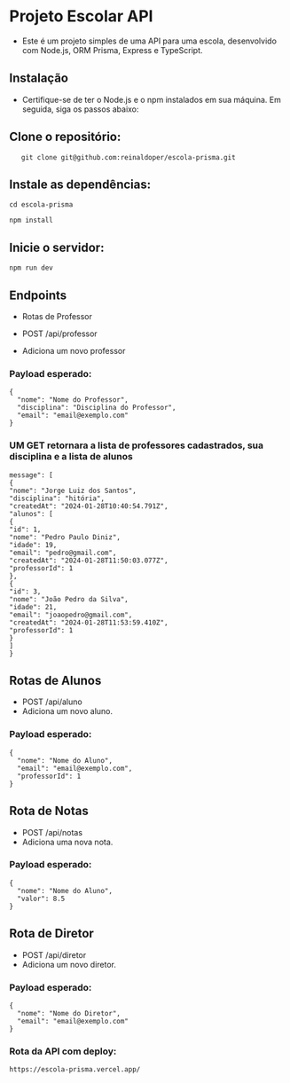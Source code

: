 # Projeto Escolar API

- Este é um projeto simples de uma API para uma escola, desenvolvido com Node.js, ORM Prisma, Express e TypeScript.

## Instalação

- Certifique-se de ter o Node.js e o npm instalados em sua máquina. Em seguida, siga os passos abaixo:

## Clone o repositório:

```shell
   git clone git@github.com:reinaldoper/escola-prisma.git
```

## Instale as dependências:

`cd escola-prisma`

`npm install`


## Inicie o servidor:

`npm run dev`


## Endpoints

- Rotas de Professor

- POST /api/professor
- Adiciona um novo professor

### Payload esperado:

```shell
{
  "nome": "Nome do Professor",
  "disciplina": "Disciplina do Professor",
  "email": "email@exemplo.com"
}
```

### UM GET retornara a lista de professores cadastrados, sua disciplina e a lista de alunos

```shell
message": [
{
"nome": "Jorge Luiz dos Santos",
"disciplina": "hitória",
"createdAt": "2024-01-28T10:40:54.791Z",
"alunos": [
{
"id": 1,
"nome": "Pedro Paulo Diniz",
"idade": 19,
"email": "pedro@gmail.com",
"createdAt": "2024-01-28T11:50:03.077Z",
"professorId": 1
},
{
"id": 3,
"nome": "João Pedro da Silva",
"idade": 21,
"email": "joaopedro@gmail.com",
"createdAt": "2024-01-28T11:53:59.410Z",
"professorId": 1
}
]
}
```

## Rotas de Alunos

- POST /api/aluno
- Adiciona um novo aluno.

### Payload esperado:

```shell
{
  "nome": "Nome do Aluno",
  "email": "email@exemplo.com",
  "professorId": 1
}
```

## Rota de Notas

- POST /api/notas
- Adiciona uma nova nota.

### Payload esperado:

```shell
{
  "nome": "Nome do Aluno",
  "valor": 8.5
}
```

## Rota de Diretor

- POST /api/diretor
- Adiciona um novo diretor.

### Payload esperado:

```shell
{
  "nome": "Nome do Diretor",
  "email": "email@exemplo.com"
}
```


### Rota da API com deploy:

`https://escola-prisma.vercel.app/`







